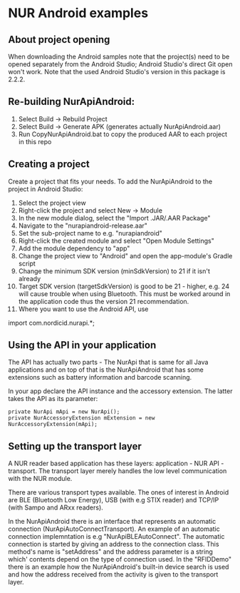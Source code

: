 # NUR Android examples

## About project opening
When downloading the Android samples note that the project(s) need to be opened separately from the Android Studio; Android Studio's direct Git open won't work.
Note that the used Android Studio's version in this package is 2.2.2.

## Re-building NurApiAndroid: 

1. Select Build -> Rebuild Project
2. Select Build -> Generate APK (generates actually NurApiAndroid.aar)
2. Run CopyNurApiAndroid.bat to copy the produced AAR to each project in this repo

## Creating a project

Create a project that fits your needs. To add the NurApiAndroid to the project in Android Studio:

1. Select the project view
2. Right-click the project and select New -> Module
3. In the new module dialog, select the "Import .JAR/.AAR Package"
4. Navigate to the "nurapiandroid-release.aar"
5. Set the sub-project name to e.g. "nurapiandroid"
6. Right-click the created module and select "Open Module Settings"
7. Add the module dependency to "app"
8. Change the project view to "Android" and open the app-module's Gradle script
9. Change the minimum SDK version (minSdkVersion) to 21 if it isn't already
10. Target SDK version (targetSdkVersion) is good to be 21 - higher, e.g. 24 will cause trouble when using Bluetooth. This must be worked around in the application code thus the version 21 recommendation.
11. Where you want to use the Android API, use

import com.nordicid.nurapi.*;

## Using the API in your application 

The API has actually two parts - The NurApi that is same for all Java applications and on top of that is the NurApiAndroid that has some extensions such as battery information and barcode scanning.

In your app declare the API instance and the accessory extension. The latter takes the API as its parameter:

    private NurApi mApi = new NurApi();
    private NurAccessoryExtension mExtension = new NurAccessoryExtension(mApi);

## Setting up the transport layer

A NUR reader based application has these layers: application - NUR API - transport. The transport layer merely handles the low level communication with the NUR module.

There are various transport types available. The ones of interest in Android are BLE (Bluetooth Low Energy), USB (with e.g STIX reader) and TCP/IP (with Sampo and ARxx readers).

In the NurApiAndroid there is an interface that represents an automatic connection (NurApiAutoConnectTransport). An example of an automatic connection implemntation is e.g "NurApiBLEAutoConnect". The automatic connection is started by giving an address to the connection class. This method's name is "setAddress" and the address parameter is a string which' contents depend on the type of connection used. In the "RFIDDemo" there is an example how the NurApiAndroid's built-in device search is used and how the address received from the activity is given to the transport layer.

